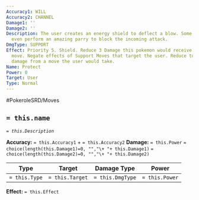 ```yaml
---
Accuracy1: WILL
Accuracy2: CHANNEL
Damage1: ''
Damage2: ''
Description: The user creates an energy shield to deflect a blow. Some Pokemon may
  even perform an amazing parry to block the incoming attack.
DmgType: SUPPORT
Effect: Priority 5. Shield. Reduce 3 Damage this pokemon would receive from a damaging
  move. Negate effects of Support Moves that target the user. Reduce to zero the set
  damage from a move the user would take.
Name: Protect
Power: 0
Target: User
Type: Normal
---
```


#PokeroleSRD/Moves

## `= this.name` 
*`= this.Description`*

**Accuracy:** `= this.Accuracy1` + `= this.Accuracy2`
**Damage:** `= this.Power` `= choice(length(this.Damage1)=0, "","\+ "+ this.Damage1)` `= choice(length(this.Damage2)=0, "","\+ "+ this.Damage2)`

| Type          | Target          | Damage Type          | Power          |
| ------------- | --------------- | ---------------- | -------------- |
| `= this.Type` | `= this.Target` | `= this.DmgType` | `= this.Power` | 

**Effect:** `= this.Effect`